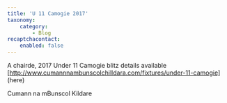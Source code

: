 ```yaml
---
title: 'U 11 Camogie 2017'
taxonomy:
    category:
        - Blog
recaptchacontact:
    enabled: false
---
```


A chairde,
 2017 Under 11 Camogie blitz details available [http://www.cumannnambunscolchilldara.com/fixtures/under-11-camogie] (here)
 
 Cumann na mBunscol Kildare